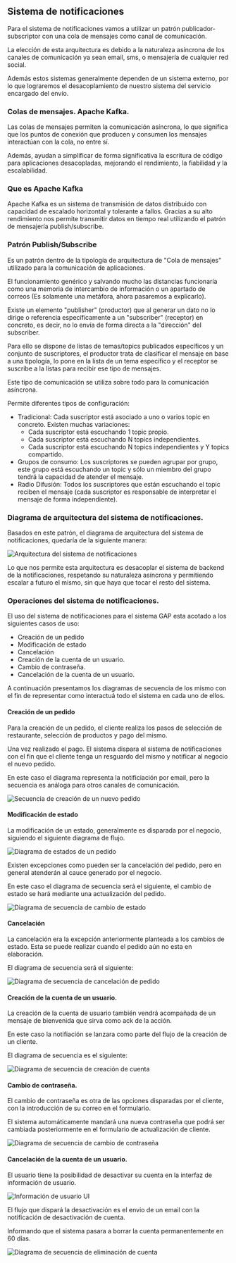 

## Sistema de notificaciones

Para el sistema de notificaciones vamos a utilizar un patrón publicador-subscriptor con una cola de mensajes como canal de comunicación.

La elección de esta arquitectura es debido a la naturaleza asíncrona de los canales de comunicación ya sean email, sms, o mensajería de cualquier red social.

Además estos sistemas generalmente dependen de un sistema externo, por lo que lograremos el desacoplamiento de nuestro sistema del servicio encargado del envío.

### Colas de mensajes. Apache Kafka.

Las colas de mensajes permiten la comunicación asíncrona, lo que significa que los puntos de conexión que producen y consumen los mensajes interactúan con la cola, no entre sí.

Además, ayudan a simplificar de forma significativa la escritura de código para aplicaciones desacopladas, mejorando el rendimiento, la fiabilidad y la escalabilidad.

### Que es Apache Kafka

Apache Kafka es un sistema de transmisión de datos distribuido con capacidad de escalado horizontal y tolerante a fallos. Gracias a su alto rendimiento nos permite transmitir datos en tiempo real utilizando el patrón de mensajería publish/subscribe.

### Patrón Publish/Subscribe

Es un patrón dentro de la tipología de arquitectura de "Cola de mensajes" utilizado para la comunicación de aplicaciones.

El funcionamiento genérico y salvando mucho las distancias funcionaría como una memoria de intercambio de información o un apartado de correos (Es solamente una metáfora, ahora pasaremos a explicarlo).

Existe un elemento "publisher" (productor) que al generar un dato  no lo dirige o referencia específicamente a un "subscriber" (receptor) en concreto, es decir, no lo envía de forma directa a la "dirección" del subscriber.

Para ello se dispone de listas de temas/topics publicados específicos y un conjunto de suscriptores, el productor trata de clasificar el mensaje en base a una tipología, lo pone en la lista de un tema específico y el receptor se suscribe a la listas para recibir ese tipo de mensajes.

Este tipo de comunicación se utiliza sobre todo para la comunicación asíncrona.

Permite diferentes tipos de configuración:
- Tradicional: Cada suscriptor está asociado a uno o varios topic en concreto. Existen muchas variaciones:
  - Cada suscriptor está escuchando 1 topic propio.
  - Cada suscriptor está escuchando N topics independientes.
  - Cada suscriptor está escuchando N topics independientes y Y topics compartido.
- Grupos de consumo: Los suscriptores se pueden agrupar por grupo, este grupo está escuchando un topic y sólo un miembro del grupo tendrá la capacidad de atender el mensaje.
- Radio Difusión: Todos los suscriptores que están escuchando el topic reciben el mensaje (cada suscriptor es responsable de interpretar el mensaje de forma independiente).

### Diagrama de arquitectura del sistema de notificaciones.

Basados en este patrón, el diagrama de arquitectura del sistema de notificaciones, quedaría de la siguiente manera:

![Arquitectura del sistema de notificaciones](doc_images/notification_arch.png)

Lo que nos permite esta arquitectura es desacoplar el sistema de backend de la notificaciones, respetando su naturaleza asíncrona y permitiendo escalar a futuro el mismo, sin que haya que tocar el resto del sistema.

### Operaciones del sistema de notificaciones.

El uso del sistema de notificaciones para el sistema GAP esta acotado a los siguientes casos de uso:

- Creación de un pedido
- Modificación de estado
- Cancelación
- Creación de la cuenta de un usuario.
- Cambio de contraseña.
- Cancelación de la cuenta de un usuario.

A continuación presentamos los diagramas de secuencia de los mismo con el fin de representar como interactuá todo el sistema en cada uno de ellos.

#### Creación de un pedido

Para la creación de un pedido, el cliente realiza los pasos de selección de restaurante, selección de productos y pago del mismo.

Una vez realizado el pago. El sistema dispara el sistema de notificaciones con el fin que el cliente tenga un resguardo del mismo y notificar al negocio el nuevo pedido.

En este caso el diagrama representa la notificiación por email, pero la secuencia es análoga para otros canales de comunicación.

![Secuencia de creación de un nuevo pedido](doc_images/creacion_pedido_secuence.png)

#### Modificación de estado

La modificación de un estado, generalmente es disparada por el negocio, siguiendo el siguiente diagrama de flujo.

![Diagrama de estados de un pedido](doc_images/diagrama_estados_pedido.png)

Existen excepciones como pueden ser la cancelación del pedido, pero en general atenderán al cauce generado por el negocio.

En este caso el diagrama de secuencia será el siguiente, el cambio de estado se hará mediante una actualización del pedido.

![Diagrama de secuencia de cambio de estado](doc_images/cambio_estado_secuence.png)

#### Cancelación

La cancelación era la excepción anteriormente planteada a los cambios de estado. Esta se puede realizar cuando el pedido aún no esta en elaboración.

El diagrama de secuencia será el siguiente:

![Diagrama de secuencia de cancelación de pedido](doc_images/pedido_cancelado_secuence.png)
#### Creación de la cuenta de un usuario.

La creación de la cuenta de usuario también vendrá acompañada de un mensaje de bienvenida que sirva como ack de la acción.

En este caso la notifiación se lanzara como parte del flujo de la creación de un cliente.

El diagrama de secuencia es el siguiente:

![Diagrama de secuencia de creación de cuenta](doc_images/creacion_usuario_secuence.png)
#### Cambio de contraseña.

El cambio de contraseña es otra de las opciones disparadas por el cliente, con la introducción de su correo en el formulario.

El sistema automáticamente mandará una nueva contraseña que podrá ser cambiada posteriormente en el formulario de actualización de cliente.

![Diagrama de secuencia de cambio de contraseña](doc_images/password_recovery_secuence.png)


#### Cancelación de la cuenta de un usuario.

El usuario tiene la posibilidad de desactivar su cuenta en la interfaz de información de usuario.

![Información de usuario UI](doc_images/update_user_ui.png)

El flujo que dispará la desactivación es el envio de un email con la notificación de desactivación de cuenta.

Informando que el sistema pasara a borrar la cuenta permanentemente en 60 días.

![Diagrama de secuencia de eliminación de cuenta](doc_images/deactivate_account.png)

